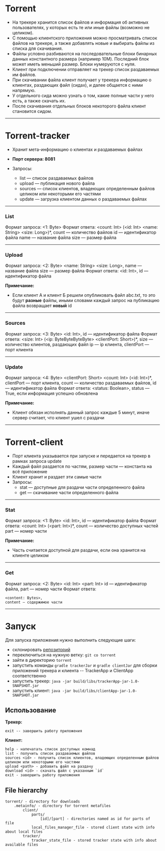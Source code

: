 # Torrent
* На трекере хранится список файлов и информация об активных пользователях, у которых есть те или иные файлы (возможно не целиком).
* С помощью клиентского приложения можно просматривать список файлов на трекере, а также добавлять новые и выбирать файлы из списка для скачивания.
* Файлы условно разбиваются на последовательные блоки бинарных данных константного размера (например 10M). Последний блок может иметь меньший размер. Блоки нумеруются с нуля.
* Клиент при подключении отправляет на трекер список раздаваемых им файлов.
* При скачивании файла клиент получает у трекера информацию о клиентах, раздающих файл (сидах), и далее общается с ними напрямую.
* У отдельного сида можно узнать о том, какие полные части у него есть, а также скачать их.
* После скачивания отдельных блоков некоторого файла клиент становится сидом.
---
# Torrent-tracker
* Хранит мета-информацию о клиентах и раздаваемых файлах
    
* **Порт сервера: 8081**
    
* Запросы:
    * list — список раздаваемых файлов
    * upload — публикация нового файла
    * sources — список клиентов, владеющих определенным файлов целиком или некоторыми его частями
    * update — загрузка клиентом данных о раздаваемых файлах 
    
---
### List
Формат запроса:
    <1: Byte>
Формат ответа:
    <count: Int> (<id: Int> <name: String> <size: Long>)*,
    count — количество файлов
    id — идентификатор файла
    name — название файла
    size — размер файла
    
---
### Upload
Формат запроса:
    <2: Byte> <name: String> <size: Long>,
    name — название файла
    size — размер файла
Формат ответа:
    <id: Int>,
    id — идентификатор файла
    
**Примечание:**<br/>
* Если клиент А и клиент Б решили опубликовать файл abc.txt, то это будут **разные** файлы, иными словами каждый запрос на публикацию файла возвращает **новый** id
---
### Sources

Формат запроса:
    <3: Byte> <id: Int>,
    id — идентификатор файла
Формат ответа:
    <size: Int> (<ip: ByteByteByteByte> <clientPort: Short>)*,
    size — количество клиентов, раздающих файл
    ip — ip клиента,
clientPort — порт клиента

---

### Update

Формат запроса:
    <4: Byte> <clientPort: Short> <count: Int> (<id: Int>)*,
    clientPort — порт клиента,
    count — количество раздаваемых файлов,
    id — идентификатор файла
Формат ответа:
    <status: Boolean>,
    status — True, если информация успешно обновлена
    
**Примечание:**<br/>
* Клиент обязан исполнять данный запрос каждые 5 минут, иначе сервер считает, что клиент ушел с раздачи
---
# Torrent-client
* Порт клиента указывается при запуске и передается на трекер в рамках запроса update
* Каждый файл раздается по частям, размер части — константа на всё приложение
* Клиент хранит и раздает эти самые части
* Запросы:
    * stat — доступные для раздачи части определенного файла
    * get — скачивание части определенного файла
    
---
### Stat
Формат запроса:
    <1: Byte> <id: Int>,
    id — идентификатор файла
Формат ответа:
    <count: Int> (<part: Int>)*,
    count — количество доступных частей
    part — номер части
    
**Примечание:**<br/>
* Часть считается доступной для раздачи, если она хранится на клиенте целиком
---
### Get
Формат запроса:
    <2: Byte> <id: Int> <part: Int>
    id — идентификатор файла,
    part — номер части 
Формат ответа:
    
    <content: Bytes>,
    content — содержимое части
---

# Запуск

Для запуска приложения нужно выполнить следующие шаги:

* склонировать [репозиторий](https://github.com/lergor/NetworksLab2019HSE.git)
* переключиться на нужную ветку:  `git co torrent`
* зайти в директорию `torrent`
* запустить команды `gradle trackerJar` и `gradle clientJar` для сборки приложений трекера и клиента -- TrackerApp и ClientApp соответственно
* запустить трекер: ```java -jar build/libs/trackerApp-jar-1.0-SNAPSHOT.jar```
* запустить клиент: ```java -jar build/libs/clientApp-jar-1.0-SNAPSHOT.jar```

## Использование

**Трекер:**</br>
```
exit -- завершить работу приложения
```

**Клиент:**</br>
```
help - напечатать список доступных комнад
list - получить список раздаваемых файлов
sources <id> - получить список клиентов, владеющих определенным файлов целиком или некоторыми его частями
upload <path> - добавить файл на раздачу
download <id> - скачать файл с указанным `id`
exit - завершить работу приложения
```

## File hierarchy
```
torrent/ - directory for downloads
    .metainfo/ - directory for torrent metafiles
        client/
            parts/ 
                [id]/[part] - directories named as id for parts of file
            local_files_manager_file - stored client state with info about local files
        tracker/
            tracker_state_file - stored tracker state with info about available files

``` 